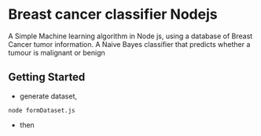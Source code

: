 # Breast cancer classifier Nodejs

A Simple Machine learning algorithm in Node js, using a database of Breast Cancer tumor information.
A Naive Bayes classifier that predicts whether a tumour is malignant or benign

## Getting Started

- generate dataset,
```
node formDataset.js
```
- then 
```node index.js
```
